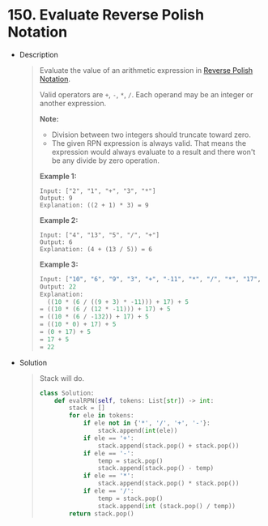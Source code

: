 # 150. Evaluate Reverse Polish Notation

- Description

  > Evaluate the value of an arithmetic expression in [Reverse Polish Notation](http://en.wikipedia.org/wiki/Reverse_Polish_notation).
  >
  > Valid operators are `+`, `-`, `*`, `/`. Each operand may be an integer or another expression.
  >
  > **Note:**
  >
  > - Division between two integers should truncate toward zero.
  > - The given RPN expression is always valid. That means the expression would always evaluate to a result and there won't be any divide by zero operation.
  >
  > **Example 1:**
  >
  > ```
  > Input: ["2", "1", "+", "3", "*"]
  > Output: 9
  > Explanation: ((2 + 1) * 3) = 9
  > ```
  >
  > **Example 2:**
  >
  > ```
  > Input: ["4", "13", "5", "/", "+"]
  > Output: 6
  > Explanation: (4 + (13 / 5)) = 6
  > ```
  >
  > **Example 3:**
  >
  > ```python
  > Input: ["10", "6", "9", "3", "+", "-11", "*", "/", "*", "17", "+", "5", "+"]
  > Output: 22
  > Explanation: 
  >   ((10 * (6 / ((9 + 3) * -11))) + 17) + 5
  > = ((10 * (6 / (12 * -11))) + 17) + 5
  > = ((10 * (6 / -132)) + 17) + 5
  > = ((10 * 0) + 17) + 5
  > = (0 + 17) + 5
  > = 17 + 5
  > = 22
  > ```

- Solution

  > Stack will do.
  >
  > ```python
  > class Solution:
  >     def evalRPN(self, tokens: List[str]) -> int:
  >         stack = []
  >         for ele in tokens:
  >             if ele not in {'*', '/', '+', '-'}:
  >                 stack.append(int(ele))
  >             if ele == '+':
  >                 stack.append(stack.pop() + stack.pop())
  >             if ele == '-':
  >                 temp = stack.pop()
  >                 stack.append(stack.pop() - temp)
  >             if ele == '*':
  >                 stack.append(stack.pop() * stack.pop())
  >             if ele == '/':
  >                 temp = stack.pop()
  >                 stack.append(int (stack.pop() / temp))
  >         return stack.pop()
  > ```

  